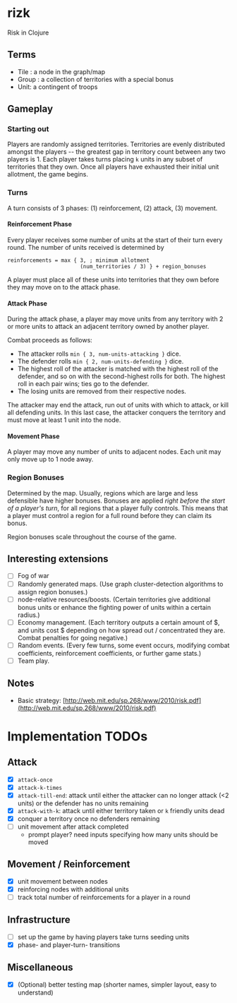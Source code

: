 # rizk
Risk in Clojure

## Terms
- Tile : a node in the graph/map
- Group : a collection of territories with a special bonus
- Unit: a contingent of troops

## Gameplay
### Starting out
Players are randomly assigned territories.  Territories are evenly distributed amongst the players -- the greatest gap
in territory count between any two players is 1.  Each player takes turns placing `k` units in any subset of territories
that they own.  Once all players have exhausted their initial unit allotment, the game begins.

### Turns
A turn consists of 3 phases: (1) reinforcement, (2) attack, (3) movement.

#### Reinforcement Phase
Every player receives some number of units at the start of their turn every round.
The number of units received is determined by

```
reinforcements = max { 3, ; minimum allotment
                       (num_territories / 3) } + region_bonuses
```
A player must place all of these units into territories that they own before they may move on to the attack phase. 

#### Attack Phase
During the attack phase, a player may move units from any territory with 2 or more units to attack an adjacent territory owned by another player.  

Combat proceeds as follows:
- The attacker rolls `min { 3, num-units-attacking }` dice.  
- The defender rolls `min { 2, num-units-defending }` dice.
- The highest roll of the attacker is matched with the highest roll of the defender, and so on with the second-highest rolls for both.
  The highest roll in each pair wins; ties go to the defender.
- The losing units are removed from their respective nodes.

The attacker may end the attack, run out of units with which to attack, or kill all defending units.  In this last case,
the attacker conquers the territory and must move at least 1 unit into the node.

#### Movement Phase
A player may move any number of units to adjacent nodes.  Each unit may only move up to 1 node away.

### Region Bonuses
Determined by the map.  Usually, regions which are large and less defensible have higher bonuses.
Bonuses are applied *right before the start of a player's turn*, for all regions that a player fully controls.
This means that a player must control a region for a full round before they can claim its bonus.

Region bonuses scale throughout the course of the game.

## Interesting extensions
- [ ] Fog of war
- [ ] Randomly generated maps.  (Use graph cluster-detection algorithms to assign region bonuses.)
- [ ] node-relative resources/boosts.  (Certain territories give additional bonus units or enhance the fighting power of units within a certain radius.)
- [ ] Economy management.  (Each territory outputs a certain amount of $, and units cost $ depending on how spread out / concentrated they are.  Combat penalties for going negative.)
- [ ] Random events.  (Every few turns, some event occurs, modifying combat coefficients, reinforcement coefficients, or further game stats.)
- [ ] Team play.

## Notes
- Basic strategy: [http://web.mit.edu/sp.268/www/2010/risk.pdf](http://web.mit.edu/sp.268/www/2010/risk.pdf)

# Implementation TODOs

## Attack
- [x] `attack-once`
- [x] `attack-k-times`
- [x] `attack-till-end`: attack until either the attacker can no longer attack (<2 units) or the defender has no units remaining
- [x] `attack-with-k`: attack until either territory taken or `k` friendly units dead
- [x] conquer a territory once no defenders remaining
- [ ] unit movement after attack completed
  - prompt player? need inputs specifying how many units should be moved

## Movement / Reinforcement
- [x] unit movement between nodes
- [x] reinforcing nodes with additional units
- [ ] track total number of reinforcements for a player in a round

## Infrastructure
- [ ] set up the game by having players take turns seeding units
- [x] phase- and player-turn- transitions

## Miscellaneous
- [x] (Optional) better testing map (shorter names, simpler layout, easy to understand)
